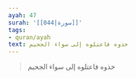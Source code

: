 ```yaml
---
ayah: 47
surah: '[[044|سورة]]'
tags:
- quran/ayah
text: خذوه فاعتلوه إلى سواء الجحيم
---
```

> خذوه فاعتلوه إلى سواء الجحيم
